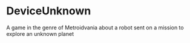 # DeviceUnknown
A game in the genre of Metroidvania about a robot sent on a mission to explore an unknown planet
